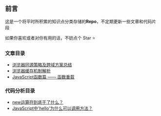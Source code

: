 ## 前言
这是一个将平时所积累的知识点分类存储的**Repo**，不定期更新一些文章和代码片段

如果你喜欢或者对你有用的话，不妨点个 Star :star:

### 文章目录
* [浏览器同源策略及跨域方案总结](./articles/1.md)
* [浏览器缓存机制解析](./articles/2.md)
* [JavaScript函数篇 —— 函数重载](./articles/3.md)

### 代码分析目录
* [new运算符到底干了什么？](./codes/1.md)
* [JavaScript中'hello'为什么可以调用方法？](./codes/2.md)